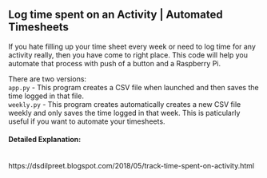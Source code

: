 <h2>Log time spent on an Activity | Automated Timesheets</h2>
 
 If you hate filling up your time sheet every week or need to log time for any activity really, then you have come to right place. This code will help you automate that process with push of a button and a Raspberry Pi.
  
 There are two versions:<br>
 <code>app.py</code> - This program creates a CSV file when launched and then saves the time logged in that file.<br>
 <code>weekly.py</code> - This program creates automatically creates a new CSV file weekly and only saves the time logged in that week. This is paticularly useful if you want to automate your timesheets.
 
 <h4>Detailed Explanation:</h4><br>
 https://dsdilpreet.blogspot.com/2018/05/track-time-spent-on-activity.html
